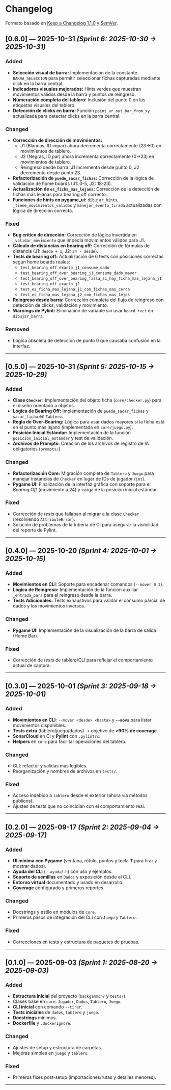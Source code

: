 # Changelog
Formato basado en [Keep a Changelog 1.1.0] y [SemVer]. 

## [0.6.0] — 2025-10-31 *(Sprint 6: 2025-10-30 → 2025-10-31)*
### Added
- **Selección visual de barra:** Implementación de la constante `BARRA_SELECCION` para permitir seleccionar fichas capturadas mediante click en la barra central.
- **Indicadores visuales mejorados:** Hints verdes que muestran movimientos válidos desde la barra y puntos de reingreso.
- **Numeración completa del tablero:** Inclusión del punto 0 en las etiquetas visuales del tablero.
- **Detección de clicks en barra:** Función `point_or_out_bar_from_xy` actualizada para detectar clicks en la barra central.

### Changed
- **Corrección de dirección de movimientos:** 
  - J1 (Blancas, ID impar) ahora decrementa correctamente (23→0) en movimientos de tablero.
  - J2 (Negras, ID par) ahora incrementa correctamente (0→23) en movimientos de tablero.
  - Reingreso desde barra: J1 incrementa desde punto 0, J2 decrementa desde punto 23.
- **Refactorización de `puede_sacar_fichas`:** Corrección de la lógica de validación de home boards (J1: 0-5, J2: 18-23).
- **Actualización de `es_ficha_mas_lejana`:** Corrección de la detección de fichas más lejanas para bearing off correcto.
- **Funciones de hints en pygame_ui:** `dibujar_hints`, `_tiene_movimientos_validos` y `manejar_evento_tirada` actualizadas con lógica de dirección correcta.

### Fixed
- **Bug crítico de dirección:** Corrección de lógica invertida en `_validar_movimiento` que impedía movimientos válidos para J1.
- **Cálculo de distancias en bearing off:** Corrección de fórmulas de distancia (J1: `desde + 1`, J2: `24 - desde`).
- **Tests de bearing off:** Actualización de 6 tests con posiciones correctas según home boards reales:
  - `test_bearing_off_exacto_j1_consume_dado`
  - `test_bearing_off_over_bearing_j1_consume_dado_mayor`
  - `test_bearing_off_over_bearing_falla_si_hay_ficha_mas_lejana_j1`
  - `test_bearing_off_exacto_j2`
  - `test_es_ficha_mas_lejana_j1_con_fichas_mas_cerca`
  - `test_es_ficha_mas_lejana_j2_con_fichas_mas_lejos`
- **Reingreso desde barra:** Corrección completa del flujo de reingreso con detección de clicks, validación y movimiento.
- **Warnings de Pylint:** Eliminación de variable sin usar `board_rect` en `dibujar_barra`.

### Removed
- Lógica obsoleta de detección de punto 0 que causaba confusión en la interfaz.

---

## [0.5.0] — 2025-10-31 *(Sprint 5: 2025-10-15 → 2025-10-29)*
### Added
- **Clase `Checker`:** Implementación del objeto ficha (`core/checker.py`) para el diseño orientado a objetos.
- **Lógica de Bearing Off:** Implementación de `puede_sacar_fichas` y `sacar_ficha` en `Tablero`.
- **Regla de Over-Bearing:** Lógica para usar dados mayores si la ficha está en el punto más lejano (implementada en `core/juego.py`).
- **Posición Inicial Estándar:** Implementación de la función `posicion_inicial_estandar` y test de validación.
- **Archivos de Prompts:** Creación de los archivos de registro de IA obligatorios (`prompts/`).

### Changed
- **Refactorización Core:** Migración completa de `Tablero` y `Juego` para manejar instancias de `Checker` en lugar de IDs de jugador (`int`).
- **Pygame UI:** Finalización de la interfaz gráfica con soporte para el *Bearing Off* (movimiento a 24) y carga de la posición inicial estándar.

### Fixed
- Corrección de *tests* que fallaban al migrar a la clase `Checker` (resolviendo `AttributeError`).
- Solución de problemas de la tubería de CI para asegurar la visibilidad del reporte de Pylint.

---

## [0.4.0] — 2025-10-20 *(Sprint 4: 2025-10-01 → 2025-10-15)*
### Added
- **Movimientos en CLI**: Soporte para encadenar comandos (`--mover 0 3`).
- **Lógica de Reingreso:** Implementación de la función auxiliar `_entrada_para` para el reingreso desde la barra.
- **Tests Adicionales:** Tests exhaustivos para validar el consumo parcial de dados y los movimientos inversos.

### Changed
- **Pygame UI:** Implementación de la visualización de la barra de salida (Home Bar).

### Fixed
- Corrección de *tests* de tablero/CLI para reflejar el comportamiento actual de captura.

---

## [0.3.0] — 2025-10-01  *(Sprint 3: 2025-09-18 → 2025-10-01)*
### Added
- **Movimientos en CLI**: `--mover <desde> <hasta>` y **`--movs`** para listar movimientos disponibles.  
- **Tests extra** (tablero/juego/dados) → objetivo de **>90% de coverage**.
- **SonarCloud** en CI y **Pylint** con `.pylintrc`.
- **Helpers** en `core` para facilitar operaciones del tablero.

### Changed
- CLI: refactor y salidas más legibles.  
- Reorganización y nombres de archivos en `tests/`.

### Fixed
- Acceso indebido a `tablero` desde el exterior (ahora vía métodos públicos).
- Ajustes de tests que no coincidían con el comportamiento real.

---

## [0.2.0] — 2025-09-17  *(Sprint 2: 2025-09-04 → 2025-09-17)*
### Added
- **UI mínima con Pygame** (ventana, rótulo, puntos y tecla **T** para tirar y mostrar dados).  
- **Ayuda del CLI** (`--ayuda`/`-h`) con uso y ejemplos.
- **Soporte de semillas** en `Dados` y exposición desde el CLI.
- **Entorno virtual** documentado y usado en desarrollo.
- **Coverage** configurado y primeros reportes.

### Changed
- Docstrings y estilo en módulos de `core`.  
- Primeros pasos de integración del CLI con `Juego` y `Tablero`.

### Fixed
- Correcciones en tests y estructura de paquetes de pruebas.

---

## [0.1.0] — 2025-09-03  *(Sprint 1: 2025-08-20 → 2025-09-03)*
### Added
- **Estructura inicial** del proyecto (`backgammon/` y `tests/`).  
- Clases base en `core`: `Jugador`, `Dados`, `Tablero`, `Juego`.
- **CLI inicial** con comando `--tirar`.
- **Tests iniciales** de `dados`, `tablero` y `juego`.
- **Docstrings** mínimos.
- **Dockerfile** y `.dockerignore`.

### Changed
- Ajustes de setup y estructura de carpetas.
- Mejoras simples en `juego` y `tablero`.

### Fixed
- Primeros fixes post-setup (importaciones/rutas y detalles menores).

---

[Keep a Changelog 1.1.0]: https://keepachangelog.com/es-ES/1.1.0/
[SemVer]: https://semver.org/lang/es/
